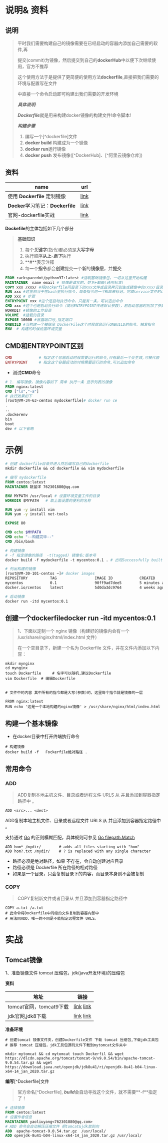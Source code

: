 # 说明& 资料

## 说明

> 平时我们需要构建自己的镜像需要在已经启动的容器内添加自己需要的软件,再
>
> 提交(commit)为镜像，然后提交到自己的**dockerHub**中以便下次继续使用，官方不推荐
>
> 这个使用方法于是提供了更简便的使用方法**dockerfile**,直接把我们需要的环境与配置写在文件
>
> 中直接一个命令启动即可构建出我们需要的开发环境
>
> ***具体说明***:
>
> ***Dockerfile***就是用来构建docker镜像的构建文件!命令脚本!
>
> ***构建步骤***
>
> 1. 编写一个[^dockerfile]文件
> 2. **docker build** 构建成为一个镜像
> 3. **docker run**运行镜像
> 4. **docker push** 发布镜像([^DockerHub]、[^阿里云镜像仓库])

## 资料

| name                               | url                                                          |
| ---------------------------------- | ------------------------------------------------------------ |
| 使用 **Dockerfile** 定制镜像       | [link](https://yeasy.gitbook.io/docker_practice/image/build) |
| **Docker**学习笔记：**Dockerfile** | [link](https://www.docker.org.cn/dockerppt/114.html)         |
| 官网-dockerfile实战                | [link](https://docs.docker.com/develop/develop-images/dockerfile_best-practices/) |

**Dockefile**的主体包括如下几个部分

>**基础知识**
>
>1. 每个**关键字**(指令)都必须是**大写字母**
>2. 执行顺序**从上**-***到下***执行
>3. **#**表示注释
>4. 每一个**指令**都会**创建**提交一个**新**的**镜像层**，并**提交**

```dockerfile
FROM rackspacedot/python37:latest #指明基础镜像包，一切从这里开始构建
MAINTAINER  name email # 镜像是谁写的，姓名+邮箱(通用标准)
COPY xxx /xxx/ #将Dockerfile同目录下的xxx文件或目录拷贝到生成镜像中的/xxx/目录下
RUN xxx #这里相当于在bash里执行指令，每条指令用一个RUN来标记，完成service文件的chmod修改等，镜像构建的时候需要运行的命令
ADD xxx # 步骤
ENTRYPOINT xxx #这个是启动执行命令，只能有一条，可以追加命令
CMD xxx #这个也是启动执行命令（或给ENTRYPOINT传递默认参数），若启动容器时附加了参数，则CMD中的命令会被忽略,只有最后一个会生效，可被替代
WORKDIT #镜像的工作目录
VOLUME  #挂载的目录
EXPOSE 10000 #暴露端口号,指定端口
ONBUILD #当构建一个被继承 DockerFile这个时候就会运行ONBUILD的指令。触发指令
ENV  # 构建的时候设置环境变量

```

## CMD和ENTRYPOINT区别

```php
CMD            # 指定这个容器启动时候需要运行的命令,只有最后一个会生效,可被代替
ENTRYPOINT     # 指定这个容器启动的时候需要运行的命令,可以追加命令    
```

- 测试**CMD**命令

```dockerfile
# 1. 编写镜像，镜像内容如下 简单 执行一条 显示列表的镜像	
FROM nginx:latest
CMD ["ls","-a"]
# 执行效果如下
[root@VM-34-63-centos mydockerfile]# docker run ce
.
..
.dockerenv
bin
boot
dev # 以下省略
```



# 示例

```dockerfile
# 创建 dockerfile目录并进入然后编写自己的dockerfile
mkdir dockerfile && cd dockerfile && vim mydockerfile

# 编写 mydockerfile
FROM centos:latest     
MAINTAINER 姚留洋 762301880@qq.com

ENV MYPATH /usr/local # 设置环境变量工作的目录
WORKDIR	$MYPATH   # 取上面设置的便利的名称

RUN yum -y install vim
RUN yum -y install net-tools 

EXPOSE 80

CMD echo $MYPATH
CMD echo "--构建完毕--"
CMD /bin/bash

# 构建镜像
# -f 指定镜像的路径  -t(tagged) 镜像名:版本号
docker build -f mydockerfile -t mycentos:0.1 . # 出现Successfully built 镜像id 及构建镜像成功

# 列出构建的镜像
[root@VM-30-101-centos ~]# docker images
REPOSITORY          TAG                 IMAGE ID            CREATED             SIZE
mycentos            0.1                 90ff9ad7dee5        5 minutes ago       304 MB
docker.io/centos    latest              5d0da3dc9764        4 weeks ago         231 MB

# 启动镜像
docker run -itd mycentos:0.1
```



## 创建一个dockerfiledocker run -itd mycentos:0.1

>1、下面以定制一个 nginx 镜像（构建好的镜像内会有一个 /usr/share/nginx/html/index.html 文件）
>
>在一个空目录下，新建一个名为 Dockerfile 文件，并在文件内添加以下内容：

```shell
mkdir mynginx
cd mynginx
touch Dockerfile     # 名字可以随机,建议Dockerfile
vim Dockerfile  # 编辑Dockerfile


# 文件中的内容 其中所有的指令都是大写(参数)的，这里每个指令就是镜像的一层

FROM nginx:latest
RUN echo '这是一个本地构建的nginx镜像' > /usr/share/nginx/html/index.html
```

## 构建一个基本镜像

- 在docker目录中打开终端执行命令

``` 
# 构建镜像
docker build -f   Fockerfile绝对路径 .
```





## 常用命令



### ADD

> ADD复制本地主机文件、目录或者远程文件 URLS 从 并且添加到容器指定路径中 。

```shell
ADD <src>... <dest>
```

ADD复制本地主机文件、目录或者远程文件 URLS 从 并且添加到容器指定路径中 。

支持通过 [Go](http://lib.csdn.net/base/go) 的正则模糊匹配，具体规则可参见 [Go filepath.Match](http://golang.org/pkg/path/filepath/#Match)

```
ADD hom* /mydir/        # adds all files starting with "hom"
ADD hom?.txt /mydir/    # ? is replaced with any single character
```

- 路径必须是绝对路径，如果 不存在，会自动创建对应目录
- 路径必须是 Dockerfile 所在路径的相对路径
- 如果是一个目录，只会复制目录下的内容，而目录本身则不会被复制



### COPY

> COPY复制新文件或者目录从 并且添加到容器指定路径中

```shell
COPY a.txt /a.txt 
# 此命令将Dockerfile中同级的文件复制到容器内部中	
# 用法同ADD，唯一的不同是不能指定远程文件 URLS。 
```





# 实战

## Tomcat镜像

1、准备镜像文件 tomcat 压缩包，jdk(java开发环境)的压缩包

**资料**

| **地址**                | **链接**                                                     |
| ----------------------- | ------------------------------------------------------------ |
| tomcat官网，tomcat9下载 | [link](https://tomcat.apache.org/)          [link](https://tomcat.apache.org/download-90.cgi) |
| jdk官网,jdk8下载        | [link](https://www.oracle.com/java/technologies/downloads/)          [link](http://jdk.java.net/java-se-ri/8-MR3) |

**准备环境**

```shell
# 创建tomcat 镜像文件夹，创建Dockerfile文件 下载 tomcat 压缩包,下载jdk工具包
# 推荐 tomcat 压缩包，jdk工具包源码文件下载到mytomcat文件夹中

mkdir mytomcat && cd mytomcat touch Dockerfil && wget https://dlcdn.apache.org/tomcat/tomcat-9/v9.0.54/bin/apache-tomcat-9.0.54.tar.gz && wget https://download.java.net/openjdk/jdk8u41/ri/openjdk-8u41-b04-linux-x64-14_jan_2020.tar.gz
```

**编写**[^Dockerfile]文件

> 官方命名[^Dockerfile], ***build***会自动寻找这个文件，就不需要**-f**指定了！

```dockerfile
# 选择镜像
FROM centos:latest
# 设置作者信息
MAINTAINER yaoliuyang<762301880@qq.com>
# ADD 命令会自动解压压缩文件 把tomcat&jdk放到向
ADD  apache-tomcat-9.0.54.tar.gz  /usr/local/
ADD openjdk-8u41-b04-linux-x64-14_jan_2020.tar.gz /usr/local/   
```













